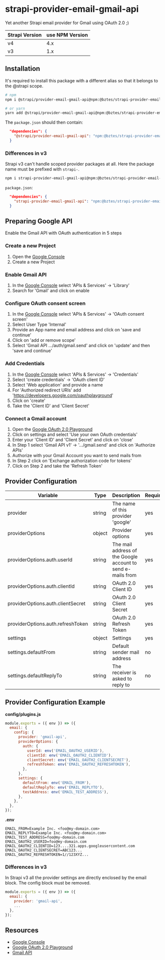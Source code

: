 # strapi-provider-email-gmail-api

Yet another Strapi email provider for Gmail using OAuth 2.0 ;)

| Strapi Version | use NPM Version |
| -------------- | --------------- |
| v4             | 4.x             |
| v3             | 1.x             |

## Installation

It's required to install this package with a different alias so that it belongs to the @strapi scope.

```sh
# npm
npm i @strapi/provider-email-gmail-api@npm:@bztes/strapi-provider-email-gmail-api

# or yarn
yarn add @strapi/provider-email-gmail-api@npm:@bztes/strapi-provider-email-gmail-api
```

The `package.json` should then contain:

```json
  "dependencies": {
    "@strapi/provider-email-gmail-api": "npm:@bztes/strapi-provider-email-gmail-api@^4.0.0",
  }
```

### Differences in v3

Strapi v3 can't handle scoped provider packages at all. Here the package name must be prefixed with `strapi-`.

```sh
npm i strapi-provider-email-gmail-api@npm:@bztes/strapi-provider-email-gmail-api@1.0.1
```

`package.json`:

```json
  "dependencies": {
    "strapi-provider-email-gmail-api": "npm:@bztes/strapi-provider-email-gmail-api@1.0.1",
  }
```

## Preparing Google API

Enable the Gmail API with OAuth authentication in 5 steps

### Create a new Project

1. Open the [Google Console](https://console.cloud.google.com/)
2. Create a new Project

### Enable Gmail API

1. In the [Google Console](https://console.cloud.google.com/) select 'APIs & Services' -> 'Library'
2. Search for 'Gmail' and click on enable

### Configure OAuth consent screen

1. In the [Google Console](https://console.cloud.google.com/) select 'APIs & Services' -> 'OAuth consent screen'
2. Select User Type 'Internal'
3. Provide an App name and email address and click on 'save and continue'
4. Click on 'add or remove scope'
5. Select 'Gmail API .../auth/gmail.send' and click on 'update' and then 'save and continue'

### Add Credentials

1. In the [Google Console](https://console.cloud.google.com/) select 'APIs & Services' -> 'Credentials'
2. Select 'create credentials' -> 'OAuth client ID'
3. Select 'Web application' and provide a name
4. For 'Authorized redirect URIs' add 'https://developers.google.com/oauthplayground'
5. Click on 'create'
6. Take the 'Client ID' and 'Client Secret'

### Connect a Gmail account

1. Open the [Google OAuth 2.0 Playground](https://developers.google.com/oauthplayground/)
2. Click on settings and select 'Use your own OAuth credentials'
3. Enter your 'Client ID' and 'Client Secret' and click on 'close'
4. In Step 1 select 'Gmail API v1' -> '.../gmail.send' and click on 'Authorize APIs'
5. Authorize with your Gmail Account you want to send mails from
6. In Step 2 click on 'Exchange authorization code for tokens'
7. Click on Step 2 and take the 'Refresh Token'

## Provider Configuration

| Variable                          | Type   | Description                                                 | Required | Default |
| --------------------------------- | ------ | ----------------------------------------------------------- | -------- | ------- |
| provider                          | string | The name of this provider 'google'                          | yes      |         |
| providerOptions                   | object | Provider options                                            | yes      |         |
| providerOptions.auth.userId       | string | The mail address of the Google account to send e-mails from | yes      |         |
| providerOptions.auth.clientId     | string | OAuth 2.0 Client ID                                         | yes      |         |
| providerOptions.auth.clientSecret | string | OAuth 2.0 Client Secret                                     | yes      |         |
| providerOptions.auth.refreshToken | string | OAuth 2.0 Refresh Token                                     | yes      |         |
| settings                          | object | Settings                                                    | yes      |         |
| settings.defaultFrom              | string | Default sender mail address                                 | no       |         |
| settings.defaultReplyTo           | string | The receiver is asked to reply to                           | no       |         |

## Provider Configuration Example

**config/plugins.js**

```js
module.exports = ({ env }) => ({
  email: {
    config: {
      provider: 'gmail-api',
      providerOptions: {
        auth: {
          userId: env('EMAIL_OAUTH2_USERID'),
          clientId: env('EMAIL_OAUTH2_CLIENTID'),
          clientSecret: env('EMAIL_OAUTH2_CLIENTSECRET'),
          refreshToken: env('EMAIL_OAUTH2_REFRESHTOKEN'),
        },
      },
      settings: {
        defaultFrom: env('EMAIL_FROM'),
        defaultReplyTo: env('EMAIL_REPLYTO'),
        testAddress: env('EMAIL_TEST_ADDRESS'),
      },
    },
  },
});
```

**.env**

```
EMAIL_FROM=Example Inc. <foo@my-domain.com>
EMAIL_REPLYTO=Example Inc. <foo@my-domain.com>
EMAIL_TEST_ADDRESS=foo@my-domain.com
EMAIL_OAUTH2_USERID=foo@my-domain.com
EMAIL_OAUTH2_CLIENTID=123....321.apps.googleusercontent.com
EMAIL_OAUTH2_CLIENTSECRET=ABC123...
EMAIL_OAUTH2_REFRESHTOKEN=1//123XYZ...
```

### Differences in v3

In Strapi v3 all the provider settings are directly enclosed by the email block. The config block must be removed.

```js
module.exports = ({ env }) => ({
  email: {
    provider: 'gmail-api',
    ...
  },
});
```

## Resources

- [Google Console](https://console.cloud.google.com/)
- [Google OAuth 2.0 Playground](https://developers.google.com/oauthplayground/)
- [Gmail API](https://developers.google.com/gmail/api/reference/rest/v1/users.messages/send)
